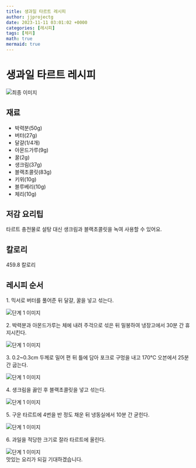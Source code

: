 ```yaml
---
title: 생과일 타르트 레시피
author: jjprojectg
date: 2023-11-11 03:01:02 +0000
categories: [레시피]
tags: [체리]
math: true
mermaid: true
---
```

<meta name="og:type" content="website"/>
<meta charset="UTF-8"/>
<div class="header">
  <h1>생과일 타르트 레시피</h1>
</div>

<div class="container my-4">
  <div class="row">
    <div class="col-12 col-md-6">
      <div class="recipe-image">
        <img src="http://www.foodsafetykorea.go.kr/uploadimg/cook/10_01100_2.png" class="step-image" alt="최종 이미지"/>
      </div>
    </div>
    <div class="col-12 col-md-6">
      <div class="ingredients">
        <h2>재료</h2>
        <ul class="card">
          <li> 박력분(50g) </li>
          <li>  버터(27g) </li>
          <li>  달걀(1/4개) </li>
          <li> 아몬드가루(9g) </li>
          <li>  꿀(2g) </li>
          <li>  생크림(37g) </li>
          <li> 블랙초콜릿(83g) </li>
          <li>  키위(10g) </li>
          <li> 블루베리(10g) </li>
          <li>  체리(10g) </li>
</ul>
      </div>
    </div>
    <div class="col-12 col-md-6">
      <div class="ingredients">
        <h2>저감 요리팁</h2>
        <div class="card"> 
          <p>
            타르트 충전물로 설탕 대신 생크림과 블랙초콜릿을 녹여 사용할 수 있어요.
          </p>
        </div>
      </div>
      <div class="ingredients">
        <h2>칼로리</h2>
        <div class="card"> 
          <p>
            459.8 칼로리
          </p>
        </div>
      </div>
    </div>
  </div>

  <h2 class="my-4">레시피 순서</h2>
  <div class="card recipe-card">
    <div class="card-body recipe-step">
      <p class="card-text step-description">1. 믹서로 버터를 풀어준 뒤 달걀,
꿀을 넣고 섞는다.</p>
      <img src="http://www.foodsafetykorea.go.kr/uploadimg/cook/20_01100_1.JPG" alt="단계 1 이미지" class="step-image"/>
    </div>
  </div>
  <div class="card recipe-card">
    <div class="card-body recipe-step">
      <p class="card-text step-description">2. 박력분과 아몬드가루는 체에
내려 주걱으로 섞은 뒤 밀봉하여
냉장고에서 30분 간 휴지시킨다.</p>
      <img src="http://www.foodsafetykorea.go.kr/uploadimg/cook/20_01100_2.JPG" alt="단계 1 이미지" class="step-image"/>
    </div>
  </div>
  <div class="card recipe-card">
    <div class="card-body recipe-step">
      <p class="card-text step-description">3. 0.2~0.3cm 두께로 밀어 편 뒤
틀에 담아 포크로 구멍을 내고
170℃ 오븐에서 25분 간 굽는다.</p>
      <img src="http://www.foodsafetykorea.go.kr/uploadimg/cook/20_01100_3.JPG" alt="단계 1 이미지" class="step-image"/>
    </div>
  </div>
  <div class="card recipe-card">
    <div class="card-body recipe-step">
      <p class="card-text step-description">4. 생크림을 끓인 후 블랙초콜릿을
넣고 섞는다.</p>
      <img src="http://www.foodsafetykorea.go.kr/uploadimg/cook/20_01100_4.JPG" alt="단계 1 이미지" class="step-image"/>
    </div>
  </div>
  <div class="card recipe-card">
    <div class="card-body recipe-step">
      <p class="card-text step-description">5. 구운 타르트에 4번을 반 정도
채운 뒤 냉동실에서 10분 간
굳힌다.</p>
      <img src="http://www.foodsafetykorea.go.kr/uploadimg/cook/20_01100_5.JPG" alt="단계 1 이미지" class="step-image"/>
    </div>
  </div>
  <div class="card recipe-card">
    <div class="card-body recipe-step">
      <p class="card-text step-description">6. 과일을 적당한 크기로 잘라
타르트에 올린다.</p>
      <img src="http://www.foodsafetykorea.go.kr/uploadimg/cook/20_01100_6.JPG" alt="단계 1 이미지" class="step-image"/>
    </div>
  </div>

</div>
맛있는 요리가 되길 기대하겠습니다.
